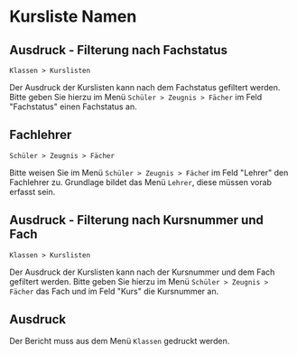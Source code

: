 ﻿# Kursliste Namen

## Ausdruck - Filterung nach Fachstatus

`Klassen > Kurslisten`

Der Ausdruck der Kurslisten kann nach dem Fachstatus gefiltert werden. Bitte geben Sie hierzu im Menü `Schüler > Zeugnis > Fächer` im Feld "Fachstatus" einen Fachstatus an.

## Fachlehrer

`Schüler > Zeugnis > Fächer`

Bitte weisen Sie im Menü `Schüler > Zeugnis > Fäche`r im Feld "Lehrer" den Fachlehrer zu. Grundlage bildet das Menü `Lehrer`, diese müssen vorab erfasst sein.

## Ausdruck - Filterung nach Kursnummer und Fach

`Klassen > Kurslisten`

Der Ausdruck der Kurslisten kann nach der Kursnummer und dem Fach gefiltert werden. Bitte geben Sie hierzu im Menü `Schüler > Zeugnis > Fächer` das Fach und im Feld "Kurs" die Kursnummer an.

## Ausdruck

Der Bericht muss aus dem Menü `Klassen` gedruckt werden.
